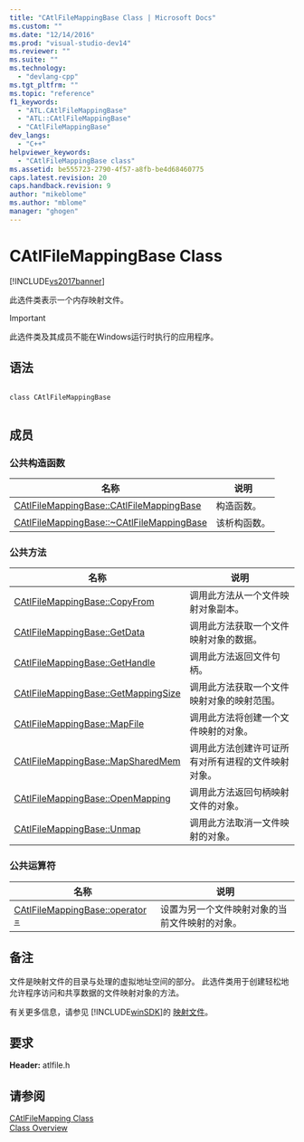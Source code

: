 ```yaml
---
title: "CAtlFileMappingBase Class | Microsoft Docs"
ms.custom: ""
ms.date: "12/14/2016"
ms.prod: "visual-studio-dev14"
ms.reviewer: ""
ms.suite: ""
ms.technology: 
  - "devlang-cpp"
ms.tgt_pltfrm: ""
ms.topic: "reference"
f1_keywords: 
  - "ATL.CAtlFileMappingBase"
  - "ATL::CAtlFileMappingBase"
  - "CAtlFileMappingBase"
dev_langs: 
  - "C++"
helpviewer_keywords: 
  - "CAtlFileMappingBase class"
ms.assetid: be555723-2790-4f57-a8fb-be4d68460775
caps.latest.revision: 20
caps.handback.revision: 9
author: "mikeblome"
ms.author: "mblome"
manager: "ghogen"
---
```

# CAtlFileMappingBase Class
[!INCLUDE[vs2017banner](../../assembler/inline/includes/vs2017banner.md)]

此选件类表示一个内存映射文件。  
  
> [!IMPORTANT]
>  此选件类及其成员不能在Windows运行时执行的应用程序。  
  
## 语法  
  
```  
  
class CAtlFileMappingBase  
  
```  
  
## 成员  
  
### 公共构造函数  
  
|名称|说明|  
|--------|--------|  
|[CAtlFileMappingBase::CAtlFileMappingBase](../Topic/CAtlFileMappingBase::CAtlFileMappingBase.md)|构造函数。|  
|[CAtlFileMappingBase::~CAtlFileMappingBase](../Topic/CAtlFileMappingBase::~CAtlFileMappingBase.md)|该析构函数。|  
  
### 公共方法  
  
|名称|说明|  
|--------|--------|  
|[CAtlFileMappingBase::CopyFrom](../Topic/CAtlFileMappingBase::CopyFrom.md)|调用此方法从一个文件映射对象副本。|  
|[CAtlFileMappingBase::GetData](../Topic/CAtlFileMappingBase::GetData.md)|调用此方法获取一个文件映射对象的数据。|  
|[CAtlFileMappingBase::GetHandle](../Topic/CAtlFileMappingBase::GetHandle.md)|调用此方法返回文件句柄。|  
|[CAtlFileMappingBase::GetMappingSize](../Topic/CAtlFileMappingBase::GetMappingSize.md)|调用此方法获取一个文件映射对象的映射范围。|  
|[CAtlFileMappingBase::MapFile](../Topic/CAtlFileMappingBase::MapFile.md)|调用此方法将创建一个文件映射的对象。|  
|[CAtlFileMappingBase::MapSharedMem](../Topic/CAtlFileMappingBase::MapSharedMem.md)|调用此方法创建许可证所有对所有进程的文件映射对象。|  
|[CAtlFileMappingBase::OpenMapping](../Topic/CAtlFileMappingBase::OpenMapping.md)|调用此方法返回句柄映射文件的对象。|  
|[CAtlFileMappingBase::Unmap](../Topic/CAtlFileMappingBase::Unmap.md)|调用此方法取消一文件映射的对象。|  
  
### 公共运算符  
  
|名称|说明|  
|--------|--------|  
|[CAtlFileMappingBase::operator \=](../Topic/CAtlFileMappingBase::operator%20=.md)|设置为另一个文件映射对象的当前文件映射的对象。|  
  
## 备注  
 文件是映射文件的目录与处理的虚拟地址空间的部分。  此选件类用于创建轻松地允许程序访问和共享数据的文件映射对象的方法。  
  
 有关更多信息，请参见 [!INCLUDE[winSDK](../../atl/includes/winsdk_md.md)]的 [映射文件](http://msdn.microsoft.com/library/windows/desktop/aa366556)。  
  
## 要求  
 **Header:** atlfile.h  
  
## 请参阅  
 [CAtlFileMapping Class](../../atl/reference/catlfilemapping-class.md)   
 [Class Overview](../../atl/atl-class-overview.md)